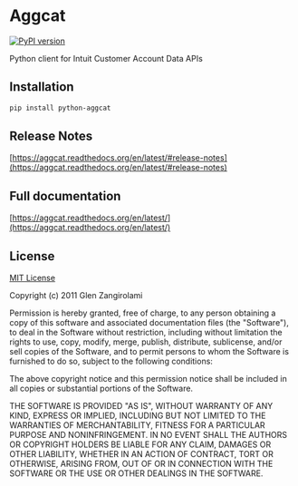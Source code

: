 # Aggcat

[![PyPI version](https://badge.fury.io/py/python-aggcat.png)](http://badge.fury.io/py/python-aggcat)

Python client for Intuit Customer Account Data APIs

## Installation

```bash
pip install python-aggcat
```

## Release Notes

[https://aggcat.readthedocs.org/en/latest/#release-notes](https://aggcat.readthedocs.org/en/latest/#release-notes)

## Full documentation

[https://aggcat.readthedocs.org/en/latest/](https://aggcat.readthedocs.org/en/latest/)

## License

[MIT License](http://www.opensource.org/licenses/mit-license.php)

Copyright (c) 2011 Glen Zangirolami

Permission is hereby granted, free of charge, to any person obtaining a copy of this software and 
associated documentation files (the "Software"), to deal in the Software without restriction, including 
without limitation the rights to use, copy, modify, merge, publish, distribute, sublicense, and/or 
sell copies of the Software, and to permit persons to whom the Software is furnished to do so, subject 
to the following conditions:

The above copyright notice and this permission notice shall be included in all copies or substantial 
portions of the Software.

THE SOFTWARE IS PROVIDED "AS IS", WITHOUT WARRANTY OF ANY KIND, EXPRESS OR IMPLIED, INCLUDING BUT 
NOT LIMITED TO THE WARRANTIES OF MERCHANTABILITY, FITNESS FOR A PARTICULAR PURPOSE AND NONINFRINGEMENT. 
IN NO EVENT SHALL THE AUTHORS OR COPYRIGHT HOLDERS BE LIABLE FOR ANY CLAIM, DAMAGES OR OTHER LIABILITY, 
WHETHER IN AN ACTION OF CONTRACT, TORT OR OTHERWISE, ARISING FROM, OUT OF OR IN CONNECTION WITH THE 
SOFTWARE OR THE USE OR OTHER DEALINGS IN THE SOFTWARE.